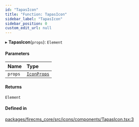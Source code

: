 ```yaml
---
id: "TapasIcon"
title: "Function: TapasIcon"
sidebar_label: "TapasIcon"
sidebar_position: 0
custom_edit_url: null
---
```


▸ **TapasIcon**(`props`): `Element`

#### Parameters

| Name | Type |
| :------ | :------ |
| `props` | [`IconProps`](../types/IconProps.md) |

#### Returns

`Element`

#### Defined in

[packages/firecms_core/src/icons/components/TapasIcon.tsx:3](https://github.com/FireCMSco/firecms/blob/d45f3739/packages/firecms_core/src/icons/components/TapasIcon.tsx#L3)
